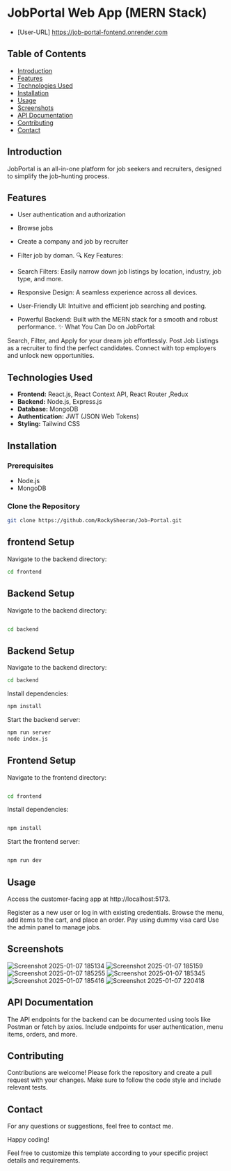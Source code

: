 # JobPortal Web App (MERN Stack)
  - [User-URL] https://job-portal-fontend.onrender.com
 
## Table of Contents
- [Introduction](#introduction)
- [Features](#features)
- [Technologies Used](#technologies-used)
- [Installation](#installation)
- [Usage](#usage)
- [Screenshots](#screenshots)
- [API Documentation](#api-documentation)
- [Contributing](#contributing)
- [Contact](#contact)

## Introduction
JobPortal is an all-in-one platform for job seekers and recruiters, designed to simplify the job-hunting process.

## Features
- User authentication and authorization
- Browse jobs
- Create a company and job by recruiter
- Filter job by doman.
🔍 Key Features:

- Search Filters: Easily narrow down job listings by location, industry, job type, and more.
- Responsive Design: A seamless experience across all devices.
 - User-Friendly UI: Intuitive and efficient job searching and posting.
 - Powerful Backend: Built with the MERN stack for a smooth and robust performance.
✨ What You Can Do on JobPortal:

Search, Filter, and Apply for your dream job effortlessly.
Post Job Listings as a recruiter to find the perfect candidates.
Connect with top employers and unlock new opportunities.

## Technologies Used
- **Frontend:** React.js, React Context API, React Router ,Redux
- **Backend:** Node.js, Express.js
- **Database:** MongoDB
- **Authentication:** JWT (JSON Web Tokens)
- **Styling:** Tailwind CSS

## Installation
### Prerequisites
- Node.js
- MongoDB

### Clone the Repository
```sh
git clone https://github.com/RockySheoran/Job-Portal.git

```
## frontend Setup
Navigate to the backend directory:

```sh
cd frontend
```
## Backend Setup
Navigate to the backend directory:
```sh

cd backend
```
## Backend Setup
Navigate to the backend directory:

```sh
cd backend

```
Install dependencies:

```sh
npm install
```


Start the backend server:

```sh
npm run server
node index.js
```
## Frontend Setup
Navigate to the frontend directory:

```sh

cd frontend
```

Install dependencies:
```sh

npm install
```

Start the frontend server:
```sh

npm run dev
```


## Usage
Access the customer-facing app at http://localhost:5173.

Register as a new user or log in with existing credentials.
Browse the menu, add items to the cart, and place an order.
Pay using dummy visa card
Use the admin panel to manage jobs.

## Screenshots
![Screenshot 2025-01-07 185134](https://github.com/user-attachments/assets/f1ce3852-5914-448c-8758-beeb2b6e38e9)
![Screenshot 2025-01-07 185159](https://github.com/user-attachments/assets/f06dc542-f953-4275-8a7e-07f49876d7db)
![Screenshot 2025-01-07 185255](https://github.com/user-attachments/assets/7c65819c-0af8-45d8-80cb-3284afffbb1a)
![Screenshot 2025-01-07 185345](https://github.com/user-attachments/assets/8e6465e8-ce7d-449d-b0f6-d87bb131129a)
![Screenshot 2025-01-07 185416](https://github.com/user-attachments/assets/afec8648-e958-443a-b80d-1a9e4025fa8f)
![Screenshot 2025-01-07 220418](https://github.com/user-attachments/assets/5051d205-2dd9-46c4-8cda-326503d84c2f)


## API Documentation
The API endpoints for the backend can be documented using tools like Postman or fetch by axios. Include endpoints for user authentication, menu items, orders, and more.

## Contributing
Contributions are welcome! Please fork the repository and create a pull request with your changes. Make sure to follow the code style and include relevant tests.

## Contact
For any questions or suggestions, feel free to contact me.

Happy coding!

Feel free to customize this template according to your specific project details and requirements.




